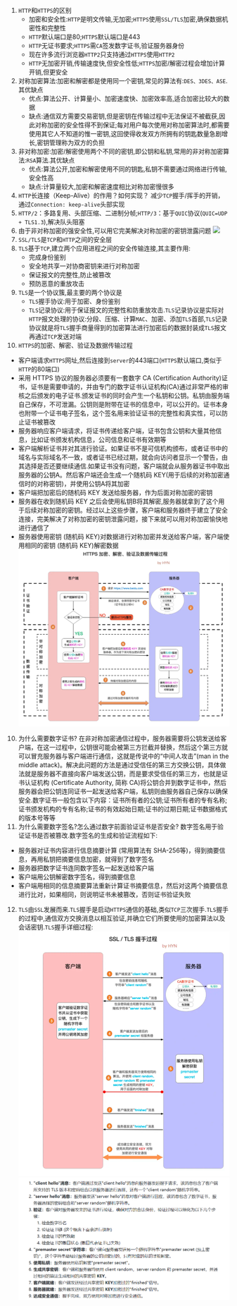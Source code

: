 1. `HTTP`和`HTTPS`的区别
   * 加密和安全性:`HTTP`是明文传输,无加密;`HTTPS`使用`SSL/TLS`加密,确保数据机密性和完整性
   * `HTTP`默认端口是80;`HTTPS`默认端口是443
   * `HTTP`无证书要求;`HTTPS`需`CA`签发数字证书,验证服务器身份
   * 现在许多流行浏览器`HTTP2`只支持通过`HTTPS`使用`HTTP2`
   * `HTTP`无加密开销,传输速度快,但安全性低;`HTTPS`加密/解密过程会增加计算开销,但更安全
2. 对称加密算法:加密和解密都是使用同一个密钥,常见的算法有:`DES、3DES、ASE`.其优缺点
   * 优点:算法公开、计算量小、加密速度快、加密效率高,适合加密比较大的数据
   * 缺点:通信双方需要交易密钥,但是密钥在传输过程中无法保证不被截获,因此对称加密的安全性得不到保证;每对用户每次使用对称加密算法时,都需要使用其它人不知道的惟一密钥,这回使得收发双方所拥有的钥匙数量急剧增长,密钥管理称为双方的负担
3. 非对称加密:加密/解密使用两个不同的密钥,即公钥和私钥,常用的非对称加密算法:`RSA`算法.其优缺点
   * 优点:算法公开,加密和解密使用不同的钥匙,私钥不需要通过网络进行传输,安全性高
   * 缺点:计算量较大,加密和解密速度相比对称加密慢很多
4. `HTTP`长连接（Keep-Alive）的作用？如何实现？
   减少`TCP`握手/挥手的开销，通过`Connection: keep-alive`头部实现
5. `HTTP/2`：多路复用、头部压缩、二进制分帧;`HTTP/3`：基于`QUIC`协议(`QUIC=UDP + TLS1.3`),解决队头阻塞
5. 由于非对称加密的强安全性,可以用它完美解决对称加密的密钥泄露问题
   ![](../markdwon图像集/2025-03-29-19-39-59.png)
6. `SSL/TLS`是`TCP`和`HTTP`之间的安全层   
7. `TLS`基于`TCP`,建立两个应用进程之间的安全传输连接,其主要作用:
   * 完成身份鉴别
   * 安全地共享一对协商密钥来进行对称加密
   * 保证报文的完整性,防止被篡改
   * 预防恶意的重放攻击
8. `TLS`是一个协议簇,最主要的两个协议是
   * `TLS`握手协议:用于加密、身份鉴别
   * `TLS`记录协议:用于保证报文的完整性和防重放攻击.`TLS`记录协议是实际对`HTTP`报文处理的协议:分段、压缩、计算`MAC`、加密、添加`TLS`首部,`TLS`记录协议就是将`TLS`握手商量得到的加密算法进行加密后的数据封装成`TLS`报文再通过`TCP`发送对端
9.  `HTTPS`的加密、解密、验证及数据传输过程
   * 客户端请求`HTTPS`网址,然后连接到`server`的443端口(`HTTPS`默认端口,类似于`HTTP`的80端口)
   * 采用 HTTPS 协议的服务器必须要有一套数字 CA (Certification Authority)证书，证书是需要申请的，并由专门的数字证书认证机构(CA)通过非常严格的审核之后颁发的电子证书.颁发证书的同时会产生一个私钥和公钥。私钥由服务端自己保存，不可泄漏。公钥则是附带在证书的信息中，可以公开的。证书本身也附带一个证书电子签名，这个签名用来验证证书的完整性和真实性，可以防止证书被篡改
   * 服务器响应客户端请求，将证书传递给客户端，证书包含公钥和大量其他信息，比如证书颁发机构信息，公司信息和证书有效期等
   * 客户端解析证书并对其进行验证。如果证书不是可信机构颁布，或者证书中的域名与实际域名不一致，或者证书已经过期，就会向访问者显示一个警告，由其选择是否还要继续通信.如果证书没有问题，客户端就会从服务器证书中取出服务器的公钥A。然后客户端还会生成一个随机码 KEY(用于后续的对称加密通信时的对称密钥)，并使用公钥A将其加密
   * 客户端把加密后的随机码 KEY 发送给服务器，作为后面对称加密的密钥
   * 服务器在收到随机码 KEY 之后会使用私钥B将其解密,服务器就拿到了这个用于后续对称加密的密钥。经过以上这些步骤，客户端和服务器终于建立了安全连接，完美解决了对称加密的密钥泄露问题，接下来就可以用对称加密愉快地进行通信了
   * 服务器使用密钥 (随机码 KEY)对数据进行对称加密并发送给客户端，客户端使用相同的密钥 (随机码 KEY)解密数据
   ![](../markdown图像集/2025-03-29-19-56-34.png)
10. 为什么需要数字证书?
   在非对称加密通信过程中，服务器需要将公钥发送给客户端，在这一过程中，公钥很可能会被第三方拦截并替换，然后这个第三方就可以冒充服务器与客户端进行通信，这就是传说中的“中间人攻击”(man in the middle attack)。解决此问题的方法是通过受信任的第三方交换公钥，具体做法就是服务器不直接向客户端发送公钥，而是要求受信任的第三方，也就是证书认证机构 (Certificate Authority, 简称 CA)将公钥合并到数字证书中，然后服务器会把公钥连同证书一起发送给客户端，私钥则由服务器自己保存以确保安全.数字证书一般包含以下内容：证书所有者的公钥;证书所有者的专有名称;证书颁发机构的专有名称;证书的有效起始日期;证书的过期日期;证书数据格式的版本号等等
11. 为什么需要数字签名?怎么通过数字前面验证证书是否安全?
   数字签名用于验证证书是否被篡改.数字签名的生成和验证流程如下:
   * 服务器对证书内容进行信息摘要计算 (常用算法有 SHA-256等)，得到摘要信息，再用私钥把摘要信息加密，就得到了数字签名
   * 服务器把数字证书连同数字签名一起发送给客户端
   * 客户端用公钥解密数字签名，得到摘要信息
   * 客户端用相同的信息摘要算法重新计算证书摘要信息，然后对这两个摘要信息进行比对，如果相同，则说明证书未被篡改，否则证书验证失败
12. `TLS`由`SSL`发展而来.`TLS`握手是启动`HTTPS`通信的基础,类似`TCP`三次握手.`TLS`握手的过程中,通信双方交换消息以相互验证,并确立它们所要使用的加密算法以及会话密钥.`TLS`握手详细过程:
   ![](../markdown图像集/2025-03-29-20-09-04.png)
   ![](../markdown图像集/2025-03-29-20-10-08.png)